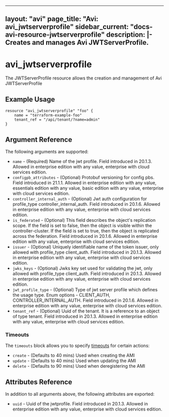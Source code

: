 <!--
    Copyright 2021 VMware, Inc.
    SPDX-License-Identifier: Mozilla Public License 2.0
-->
---
layout: "avi"
page_title: "Avi: avi_jwtserverprofile"
sidebar_current: "docs-avi-resource-jwtserverprofile"
description: |-
  Creates and manages Avi JWTServerProfile.
---

# avi_jwtserverprofile

The JWTServerProfile resource allows the creation and management of Avi JWTServerProfile

## Example Usage

```hcl
resource "avi_jwtserverprofile" "foo" {
    name = "terraform-example-foo"
    tenant_ref = "/api/tenant/?name=admin"
}
```

## Argument Reference

The following arguments are supported:

* `name` - (Required) Name of the jwt profile. Field introduced in 20.1.3. Allowed in enterprise edition with any value, enterprise with cloud services edition.
* `configpb_attributes` - (Optional) Protobuf versioning for config pbs. Field introduced in 21.1.1. Allowed in enterprise edition with any value, essentials edition with any value, basic edition with any value, enterprise with cloud services edition.
* `controller_internal_auth` - (Optional) Jwt auth configuration for profile_type controller_internal_auth. Field introduced in 20.1.6. Allowed in enterprise edition with any value, enterprise with cloud services edition.
* `is_federated` - (Optional) This field describes the object's replication scope. If the field is set to false, then the object is visible within the controller-cluster. If the field is set to true, then the object is replicated across the federation. Field introduced in 20.1.6. Allowed in enterprise edition with any value, enterprise with cloud services edition.
* `issuer` - (Optional) Uniquely identifiable name of the token issuer, only allowed with profile_type client_auth. Field introduced in 20.1.3. Allowed in enterprise edition with any value, enterprise with cloud services edition.
* `jwks_keys` - (Optional) Jwks key set used for validating the jwt, only allowed with profile_type client_auth. Field introduced in 20.1.3. Allowed in enterprise edition with any value, enterprise with cloud services edition.
* `jwt_profile_type` - (Optional) Type of jwt server profile which defines the usage type. Enum options - CLIENT_AUTH, CONTROLLER_INTERNAL_AUTH. Field introduced in 20.1.6. Allowed in enterprise edition with any value, enterprise with cloud services edition.
* `tenant_ref` - (Optional) Uuid of the tenant. It is a reference to an object of type tenant. Field introduced in 20.1.3. Allowed in enterprise edition with any value, enterprise with cloud services edition.


### Timeouts

The `timeouts` block allows you to specify [timeouts](https://www.terraform.io/docs/configuration/resources.html#timeouts) for certain actions:

* `create` - (Defaults to 40 mins) Used when creating the AMI
* `update` - (Defaults to 40 mins) Used when updating the AMI
* `delete` - (Defaults to 90 mins) Used when deregistering the AMI

## Attributes Reference

In addition to all arguments above, the following attributes are exported:

* `uuid` -  Uuid of the jwtprofile. Field introduced in 20.1.3. Allowed in enterprise edition with any value, enterprise with cloud services edition.


